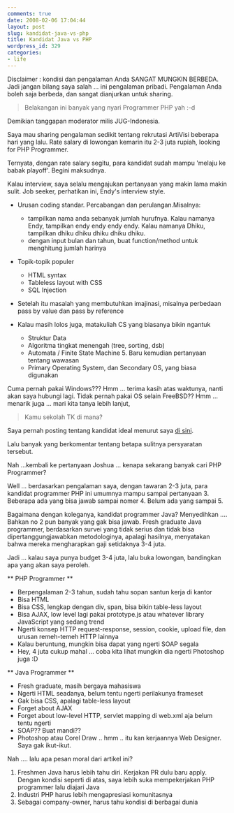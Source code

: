 ```yaml
---
comments: true
date: 2008-02-06 17:04:44
layout: post
slug: kandidat-java-vs-php
title: Kandidat Java vs PHP
wordpress_id: 329
categories:
- life
---
```


Disclaimer : kondisi dan pengalaman Anda SANGAT MUNGKIN BERBEDA.
Jadi jangan bilang saya salah ... ini pengalaman pribadi.
Pengalaman Anda boleh saja berbeda, dan sangat dianjurkan untuk sharing.


> Belakangan ini banyak yang nyari Programmer PHP yah :-d


Demikian tanggapan moderator milis JUG-Indonesia.

Saya mau sharing pengalaman sedikit tentang rekrutasi ArtiVisi beberapa hari yang lalu.
Rate salary di lowongan kemarin itu 2-3 juta rupiah, looking for PHP Programmer.

Ternyata, dengan rate salary segitu, para kandidat sudah mampu 'melaju ke babak playoff'.
Begini maksudnya.

Kalau interview, saya selalu mengajukan pertanyaan yang makin lama makin sulit.
Job seeker, perhatikan ini, Endy's interview style.

* Urusan coding standar. Percabangan dan perulangan.Misalnya:
    - tampilkan nama anda sebanyak jumlah hurufnya. Kalau namanya Endy, tampilkan endy endy endy endy. Kalau namanya Dhiku, tampilkan dhiku dhiku dhiku dhiku dhiku.
    - dengan input bulan dan tahun, buat function/method untuk menghitung jumlah harinya

* Topik-topik populer
    - HTML syntax
    - Tableless layout with CSS
    - SQL Injection

* Setelah itu masalah yang membutuhkan imajinasi, misalnya perbedaan pass by value dan pass by reference 

* Kalau masih lolos juga, matakuliah CS yang biasanya bikin ngantuk
    - Struktur Data
    - Algoritma tingkat menengah (tree, sorting, dsb)
    - Automata / Finite State Machine   5. Baru kemudian pertanyaan tentang wawasan
    - Primary Operating System, dan Secondary OS, yang biasa digunakan

Cuma pernah pakai Windows??? Hmm ... terima kasih atas waktunya, nanti akan saya hubungi lagi.
Tidak pernah pakai OS selain FreeBSD?? Hmm ... menarik juga ... mari kita tanya lebih lanjut, 

> Kamu sekolah TK di mana?

Saya pernah posting tentang kandidat ideal menurut saya [di sini](http://software.endy.muhardin.com/life/pengetahuan-wajib-buat-programmer/).

Lalu banyak yang berkomentar tentang betapa sulitnya persyaratan tersebut.

Nah ...kembali ke pertanyaan Joshua ... kenapa sekarang banyak cari PHP Programmer?

Well ... berdasarkan pengalaman saya, dengan tawaran 2-3 juta,
para kandidat programmer PHP ini umumnya mampu sampai pertanyaan 3.
Beberapa ada yang bisa jawab sampai nomer 4.
Belum ada yang sampai 5.

Bagaimana dengan koleganya, kandidat programmer Java?
Menyedihkan ....
Bahkan no 2 pun banyak yang gak bisa jawab.
Fresh graduate Java programmer, berdasarkan survei yang tidak serius dan tidak bisa dipertanggungjawabkan metodologinya, apalagi hasilnya, menyatakan bahwa mereka mengharapkan gaji setidaknya 3-4 juta.

Jadi ... kalau saya punya budget 3-4 juta, lalu buka lowongan, bandingkan apa yang akan saya peroleh.

** PHP Programmer **

* Berpengalaman 2-3 tahun, sudah tahu sopan santun kerja di kantor
* Bisa HTML
* Bisa CSS, lengkap dengan div, span, bisa bikin table-less layout
* Bisa AJAX, low level lagi pakai prototype.js atau whatever library JavaScript yang sedang trend
* Ngerti konsep HTTP request-response, session, cookie, upload file, dan urusan remeh-temeh HTTP lainnya
* Kalau beruntung, mungkin bisa dapat yang ngerti SOAP segala
* Hey, 4 juta cukup mahal ... coba kita lihat mungkin dia ngerti Photoshop juga :D

** Java Programmer **

* Fresh graduate, masih bergaya mahasiswa
* Ngerti HTML seadanya, belum tentu ngerti perilakunya frameset
* Gak bisa CSS, apalagi table-less layout
* Forget about AJAX
* Forget about low-level HTTP, servlet mapping di web.xml aja belum tentu ngerti
* SOAP?? Buat mandi??
* Photoshop atau Corel Draw .. hmm .. itu kan kerjaannya Web Designer. Saya gak ikut-ikut.



Nah .... lalu apa pesan moral dari artikel ini?

1. Freshmen Java harus lebih tahu diri. Kerjakan PR dulu baru apply. Dengan kondisi seperti di atas, saya lebih suka mempekerjakan PHP programmer lalu diajari Java
2. Industri PHP harus lebih mengapresiasi komunitasnya
3. Sebagai company-owner, harus tahu kondisi di berbagai dunia
